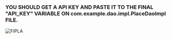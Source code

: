 ### YOU SHOULD GET A API KEY AND PASTE IT TO THE FINAL "API_KEY" VARIABLE ON com.example.dao.impl.PlaceDaoImpl FILE.

![FIPLA](https://user-images.githubusercontent.com/20922493/66070699-81dbe500-e55a-11e9-9feb-731abb973a58.JPG)
